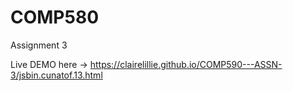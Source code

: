# COMP580
Assignment 3


Live DEMO here -> https://clairelillie.github.io/COMP590---ASSN-3/jsbin.cunatof.13.html


